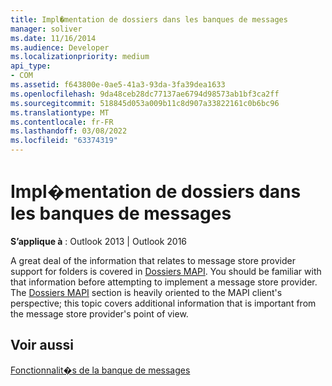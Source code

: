 ```yaml
---
title: Impl�mentation de dossiers dans les banques de messages
manager: soliver
ms.date: 11/16/2014
ms.audience: Developer
ms.localizationpriority: medium
api_type:
- COM
ms.assetid: f643800e-0ae5-41a3-93da-3fa39dea1633
ms.openlocfilehash: 9da48ceb28dc77137ae6794d98573ab1bf3ca2ff
ms.sourcegitcommit: 518845d053a009b11c8d907a33822161c0b6bc96
ms.translationtype: MT
ms.contentlocale: fr-FR
ms.lasthandoff: 03/08/2022
ms.locfileid: "63374319"
---
```

# <a name="implementing-folders-in-message-stores"></a>Impl�mentation de dossiers dans les banques de messages

  
  
**S’applique à** : Outlook 2013 | Outlook 2016 
  
A great deal of the information that relates to message store provider support for folders is covered in [Dossiers MAPI](mapi-folders.md). You should be familiar with that information before attempting to implement a message store provider. The [Dossiers MAPI](mapi-folders.md) section is heavily oriented to the MAPI client's perspective; this topic covers additional information that is important from the message store provider's point of view. 
  
## <a name="see-also"></a>Voir aussi



[Fonctionnalit�s de la banque de messages](message-store-features.md)

